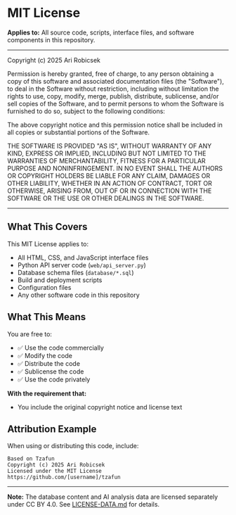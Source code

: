 # MIT License

**Applies to:** All source code, scripts, interface files, and software components in this repository.

---

Copyright (c) 2025 Ari Robicsek

Permission is hereby granted, free of charge, to any person obtaining a copy
of this software and associated documentation files (the "Software"), to deal
in the Software without restriction, including without limitation the rights
to use, copy, modify, merge, publish, distribute, sublicense, and/or sell
copies of the Software, and to permit persons to whom the Software is
furnished to do so, subject to the following conditions:

The above copyright notice and this permission notice shall be included in all
copies or substantial portions of the Software.

THE SOFTWARE IS PROVIDED "AS IS", WITHOUT WARRANTY OF ANY KIND, EXPRESS OR
IMPLIED, INCLUDING BUT NOT LIMITED TO THE WARRANTIES OF MERCHANTABILITY,
FITNESS FOR A PARTICULAR PURPOSE AND NONINFRINGEMENT. IN NO EVENT SHALL THE
AUTHORS OR COPYRIGHT HOLDERS BE LIABLE FOR ANY CLAIM, DAMAGES OR OTHER
LIABILITY, WHETHER IN AN ACTION OF CONTRACT, TORT OR OTHERWISE, ARISING FROM,
OUT OF OR IN CONNECTION WITH THE SOFTWARE OR THE USE OR OTHER DEALINGS IN THE
SOFTWARE.

---

## What This Covers

This MIT License applies to:

- All HTML, CSS, and JavaScript interface files
- Python API server code (`web/api_server.py`)
- Database schema files (`database/*.sql`)
- Build and deployment scripts
- Configuration files
- Any other software code in this repository

## What This Means

You are free to:
- ✅ Use the code commercially
- ✅ Modify the code
- ✅ Distribute the code
- ✅ Sublicense the code
- ✅ Use the code privately

**With the requirement that:**
- You include the original copyright notice and license text

## Attribution Example

When using or distributing this code, include:

```
Based on Tzafun
Copyright (c) 2025 Ari Robicsek
Licensed under the MIT License
https://github.com/[username]/tzafun
```

---

**Note:** The database content and AI analysis data are licensed separately under CC BY 4.0. See [LICENSE-DATA.md](LICENSE-DATA.md) for details.
